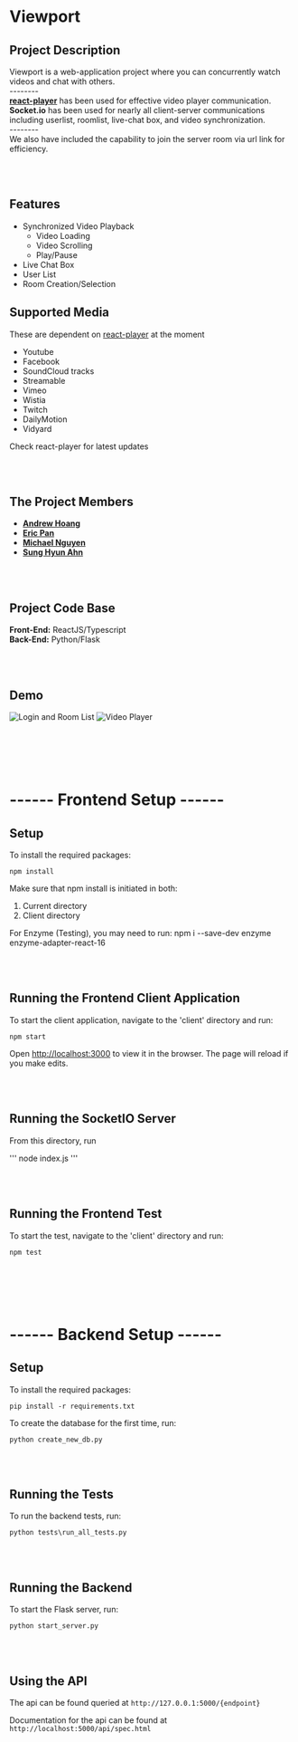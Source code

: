 # Viewport

## Project Description
Viewport is a web-application project where you can concurrently watch videos and chat with others.<br>
--------<br>
[**react-player**](https://github.com/CookPete/react-player) has been used for effective video player communication.<br>
**Socket.io** has been used for nearly all client-server communications including userlist, roomlist, live-chat box, and video synchronization.<br>
--------<br>
We also have included the capability to join the server room via url link for efficiency.

<br></br>

## Features
* Synchronized Video Playback
  * Video Loading
  * Video Scrolling
  * Play/Pause
* Live Chat Box
* User List
* Room Creation/Selection

## Supported Media
These are dependent on [react-player](https://github.com/CookPete/react-player) at the moment
* Youtube
* Facebook
* SoundCloud tracks
* Streamable
* Vimeo
* Wistia
* Twitch
* DailyMotion
* Vidyard

Check react-player for latest updates


<br></br>

## The Project Members
* [**Andrew Hoang**](https://github.com/Andrew03)
* [**Eric Pan**](https://github.com/ericpan0207)
* [**Michael Nguyen**](https://github.com/michan4)
* [**Sung Hyun Ahn**](https://github.com/sahn1998)

<br></br>

## Project Code Base
**Front-End:** ReactJS/Typescript<br>
**Back-End:** Python/Flask

<br></br>

## Demo
![Login and Room List](https://j.gifs.com/OMnL6g.gif)
![Video Player](https://j.gifs.com/zvJQYr.gif)

<br></br>
<br></br>

# ------ Frontend Setup ------

## Setup
To install the required packages:

```
npm install
```

Make sure that npm install is initiated in both:
1) Current directory
2) Client directory

For Enzyme (Testing), you may need to run: 
npm i --save-dev enzyme enzyme-adapter-react-16

<br></br>

## Running the Frontend Client Application
To start the client application, navigate to the 'client' directory and run:

```
npm start
```

Open [http://localhost:3000](http://localhost:3000) to view it in the browser.
The page will reload if you make edits.

<br></br>

## Running the SocketIO Server
From this directory, run

'''
node index.js
'''

<br></br>

## Running the Frontend Test
To start the test, navigate to the 'client' directory and run:

```
npm test
```


<br></br>
<br></br>


# ------ Backend Setup ------

## Setup
To install the required packages:
```
pip install -r requirements.txt
```

To create the database for the first time, run:
```
python create_new_db.py
```

<br></br>

## Running the Tests
To run the backend tests, run:
```
python tests\run_all_tests.py
```

<br></br>

## Running the Backend
To start the Flask server, run:
```
python start_server.py
```

<br></br>

## Using the API
The api can be found queried at `http://127.0.0.1:5000/{endpoint}`

Documentation for the api can be found at `http://localhost:5000/api/spec.html`
